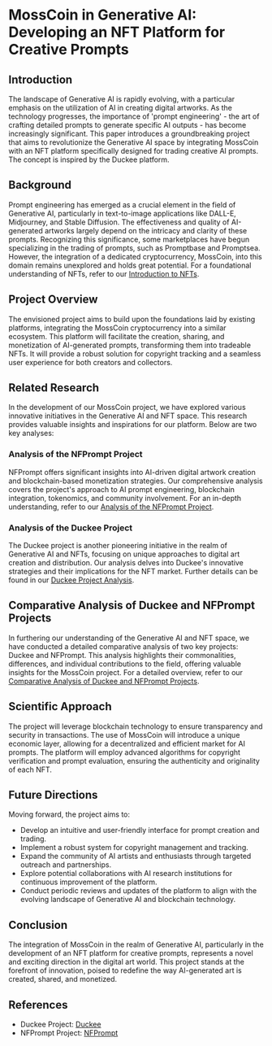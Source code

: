 # MossCoin in Generative AI: Developing an NFT Platform for Creative Prompts

## Introduction
The landscape of Generative AI is rapidly evolving, with a particular emphasis on the utilization of AI in creating digital artworks. As the technology progresses, the importance of 'prompt engineering' - the art of crafting detailed prompts to generate specific AI outputs - has become increasingly significant. This paper introduces a groundbreaking project that aims to revolutionize the Generative AI space by integrating MossCoin with an NFT platform specifically designed for trading creative AI prompts. The concept is inspired by the Duckee platform.

## Background
Prompt engineering has emerged as a crucial element in the field of Generative AI, particularly in text-to-image applications like DALL-E, Midjourney, and Stable Diffusion. The effectiveness and quality of AI-generated artworks largely depend on the intricacy and clarity of these prompts. Recognizing this significance, some marketplaces have begun specializing in the trading of prompts, such as Promptbase and Promptsea. However, the integration of a dedicated cryptocurrency, MossCoin, into this domain remains unexplored and holds great potential. For a foundational understanding of NFTs, refer to our [Introduction to NFTs](Introduction_to_NFTs.md).

## Project Overview
The envisioned project aims to build upon the foundations laid by existing platforms, integrating the MossCoin cryptocurrency into a similar ecosystem. This platform will facilitate the creation, sharing, and monetization of AI-generated prompts, transforming them into tradeable NFTs. It will provide a robust solution for copyright tracking and a seamless user experience for both creators and collectors.

## Related Research
In the development of our MossCoin project, we have explored various innovative initiatives in the Generative AI and NFT space. This research provides valuable insights and inspirations for our platform. Below are two key analyses:

### Analysis of the NFPrompt Project
NFPrompt offers significant insights into AI-driven digital artwork creation and blockchain-based monetization strategies. Our comprehensive analysis covers the project's approach to AI prompt engineering, blockchain integration, tokenomics, and community involvement. For an in-depth understanding, refer to our [Analysis of the NFPrompt Project](Analysis_of_the_NFPrompt_Project.md).

### Analysis of the Duckee Project
The Duckee project is another pioneering initiative in the realm of Generative AI and NFTs, focusing on unique approaches to digital art creation and distribution. Our analysis delves into Duckee's innovative strategies and their implications for the NFT market. Further details can be found in our [Duckee Project Analysis](Analysis_of_the_Duckee_Project.md).

## Comparative Analysis of Duckee and NFPrompt Projects
In furthering our understanding of the Generative AI and NFT space, we have conducted a detailed comparative analysis of two key projects: Duckee and NFPrompt. This analysis highlights their commonalities, differences, and individual contributions to the field, offering valuable insights for the MossCoin project. For a detailed overview, refer to our [Comparative Analysis of Duckee and NFPrompt Projects](Comparative_Analysis_of_Duckee_and_NFPrompt_Projects.md).

## Scientific Approach
The project will leverage blockchain technology to ensure transparency and security in transactions. The use of MossCoin will introduce a unique economic layer, allowing for a decentralized and efficient market for AI prompts. The platform will employ advanced algorithms for copyright verification and prompt evaluation, ensuring the authenticity and originality of each NFT.

## Future Directions
Moving forward, the project aims to:
- Develop an intuitive and user-friendly interface for prompt creation and trading.
- Implement a robust system for copyright management and tracking.
- Expand the community of AI artists and enthusiasts through targeted outreach and partnerships.
- Explore potential collaborations with AI research institutions for continuous improvement of the platform.
- Conduct periodic reviews and updates of the platform to align with the evolving landscape of Generative AI and blockchain technology.

## Conclusion
The integration of MossCoin in the realm of Generative AI, particularly in the development of an NFT platform for creative prompts, represents a novel and exciting direction in the digital art world. This project stands at the forefront of innovation, poised to redefine the way AI-generated art is created, shared, and monetized.

## References
- Duckee Project: [Duckee](https://docs.duckee.xyz/)
- NFPrompt Project: [NFPrompt](https://nfprompt.io/)
